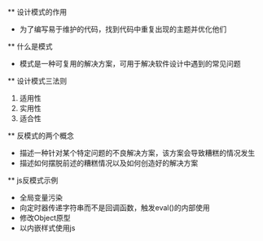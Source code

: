 ** 设计模式的作用
* 为了编写易于维护的代码，找到代码中重复出现的主题并优化他们

** 什么是模式
* 模式是一种可复用的解决方案，可用于解决软件设计中遇到的常见问题

** 设计模式三法则
1. 适用性
2. 实用性
3. 适合性

** 反模式的两个概念
* 描述一种针对某个特定问题的不良解决方案，该方案会导致糟糕的情况发生
* 描述如何摆脱前述的糟糕情况以及如何创造好的解决方案

** js反模式示例
* 全局变量污染
* 向定时器传递字符串而不是回调函数，触发eval()的内部使用
* 修改Object原型
* 以内嵌样式使用js